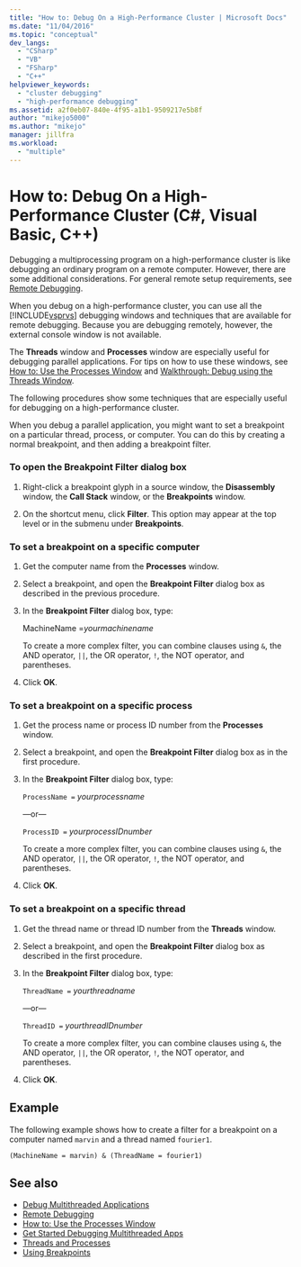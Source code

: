 ```yaml
---
title: "How to: Debug On a High-Performance Cluster | Microsoft Docs"
ms.date: "11/04/2016"
ms.topic: "conceptual"
dev_langs:
  - "CSharp"
  - "VB"
  - "FSharp"
  - "C++"
helpviewer_keywords:
  - "cluster debugging"
  - "high-performance debugging"
ms.assetid: a2f0eb07-840e-4f95-a1b1-9509217e5b8f
author: "mikejo5000"
ms.author: "mikejo"
manager: jillfra
ms.workload:
  - "multiple"
---
```

# How to: Debug On a High-Performance Cluster (C#, Visual Basic, C++)

Debugging a multiprocessing program on a high-performance cluster is like debugging an ordinary program on a remote computer. However, there are some additional considerations. For general remote setup requirements, see [Remote Debugging](../debugger/remote-debugging.md).

 When you debug on a high-performance cluster, you can use all the [!INCLUDE[vsprvs](../code-quality/includes/vsprvs_md.md)] debugging windows and techniques that are available for remote debugging. Because you are debugging remotely, however, the external console window is not available.

 The **Threads** window and **Processes** window are especially useful for debugging parallel applications. For tips on how to use these windows, see [How to: Use the Processes Window](/previous-versions/visualstudio/visual-studio-2010/7h8h5sdw(v=vs.100)) and [Walkthrough: Debug using the Threads Window](../debugger/how-to-use-the-threads-window.md).

 The following procedures show some techniques that are especially useful for debugging on a high-performance cluster.

 When you debug a parallel application, you might want to set a breakpoint on a particular thread, process, or computer. You can do this by creating a normal breakpoint, and then adding a breakpoint filter.

### To open the Breakpoint Filter dialog box

1. Right-click a breakpoint glyph in a source window, the **Disassembly** window, the **Call Stack** window, or the **Breakpoints** window.

2. On the shortcut menu, click **Filter**. This option may appear at the top level or in the submenu under **Breakpoints**.

### To set a breakpoint on a specific computer

1. Get the computer name from the **Processes** window.

2. Select a breakpoint, and open the **Breakpoint Filter** dialog box as described in the previous procedure.

3. In the **Breakpoint Filter** dialog box, type:

     MachineName =*yourmachinename*

     To create a more complex filter, you can combine clauses using `&`, the AND operator, `||`, the OR operator, `!`, the NOT operator, and parentheses.

4. Click **OK**.

### To set a breakpoint on a specific process

1. Get the process name or process ID number from the **Processes** window.

2. Select a breakpoint, and open the **Breakpoint Filter** dialog box as in the first procedure.

3. In the **Breakpoint Filter** dialog box, type:

     `ProcessName =`  *yourprocessname*

     —or—

     `ProcessID =` *yourprocessIDnumber*

     To create a more complex filter, you can combine clauses using `&`, the AND operator, `||`, the OR operator, `!`, the NOT operator, and parentheses.

4. Click **OK**.

### To set a breakpoint on a specific thread

1. Get the thread name or thread ID number from the **Threads** window.

2. Select a breakpoint, and open the **Breakpoint Filter** dialog box as described in the first procedure.

3. In the **Breakpoint Filter** dialog box, type:

     `ThreadName =` *yourthreadname*

     —or—

     `ThreadID =` *yourthreadIDnumber*

     To create a more complex filter, you can combine clauses using `&`, the AND operator, `||`, the OR operator, `!`, the NOT operator, and parentheses.

4. Click **OK**.

## Example
 The following example shows how to create a filter for a breakpoint on a computer named `marvin` and a thread named `fourier1`.

`(MachineName = marvin) & (ThreadName = fourier1)`

## See also
- [Debug Multithreaded Applications](../debugger/debug-multithreaded-applications-in-visual-studio.md)
- [Remote Debugging](../debugger/remote-debugging.md)
- [How to: Use the Processes Window](/previous-versions/visualstudio/visual-studio-2010/7h8h5sdw(v=vs.100))
- [Get Started Debugging Multithreaded Apps](../debugger/get-started-debugging-multithreaded-apps.md)
- [Threads and Processes](/previous-versions/visualstudio/visual-studio-2010/ms164740(v=vs.100))
- [Using Breakpoints](../debugger/using-breakpoints.md)